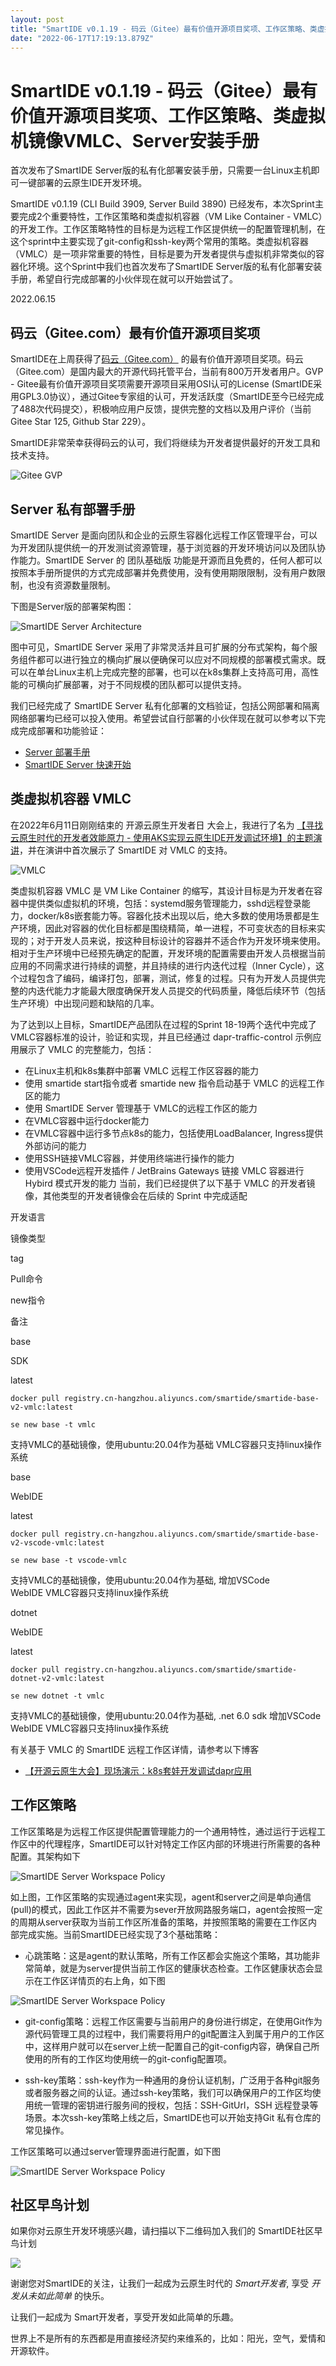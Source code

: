 ```yaml
---
layout: post
title: "SmartIDE v0.1.19 - 码云（Gitee）最有价值开源项目奖项、工作区策略、类虚拟机镜像VMLC、Server安装手册"
date: "2022-06-17T17:19:13.879Z"
---
```

SmartIDE v0.1.19 - 码云（Gitee）最有价值开源项目奖项、工作区策略、类虚拟机镜像VMLC、Server安装手册
==================================================================

首次发布了SmartIDE Server版的私有化部署安装手册，只需要一台Linux主机即可一键部署的云原生IDE开发环境。

SmartIDE v0.1.19 (CLI Build 3909, Server Build 3890) 已经发布，本次Sprint主要完成2个重要特性，工作区策略和类虚拟机容器（VM Like Container - VMLC）的开发工作。工作区策略特性的目标是为远程工作区提供统一的配置管理机制，在这个sprint中主要实现了git-config和ssh-key两个常用的策略。类虚拟机容器（VMLC）是一项非常重要的特性，目标是要为开发者提供与虚拟机非常类似的容器化环境。这个Sprint中我们也首次发布了SmartIDE Server版的私有化部署安装手册，希望自行完成部署的小伙伴现在就可以开始尝试了。

2022.06.15

码云（Gitee.com）最有价值开源项目奖项
-----------------------

SmartIDE在上周获得了[码云（Gitee.com）](https://gitee.com/) 的最有价值开源项目奖项。码云（Gitee.com）是国内最大的开源代码托管平台，当前有800万开发者用户。GVP - Gitee最有价值开源项目奖项需要开源项目采用OSI认可的License (SmartIDE采用GPL3.0协议），通过Gitee专家组的认可，开发活跃度（SmartIDE至今已经完成了488次代码提交），积极响应用户反馈，提供完整的文档以及用户评价（当前Gitee Star 125, Github Star 229）。

SmartIDE非常荣幸获得码云的认可，我们将继续为开发者提供最好的开发工具和技术支持。

![Gitee GVP](https://smartide.cn/zh/blog/2022-0615-sprint19/images/s19-gvp.png)

Server 私有部署手册
-------------

SmartIDE Server 是面向团队和企业的云原生容器化远程工作区管理平台，可以为开发团队提供统一的开发测试资源管理，基于浏览器的开发环境访问以及团队协作能力。SmartIDE Server 的 团队基础版 功能是开源而且免费的，任何人都可以按照本手册所提供的方式完成部署并免费使用，没有使用期限限制，没有用户数限制，也没有资源数量限制。

下图是Server版的部署架构图：

![SmartIDE Server Architecture](https://smartide.cn/zh/blog/2022-0615-sprint19/images/s19-serverarc.png)

图中可见，SmartIDE Server 采用了非常灵活并且可扩展的分布式架构，每个服务组件都可以进行独立的横向扩展以便确保可以应对不同规模的部署模式需求。既可以在单台Linux主机上完成完整的部署，也可以在k8s集群上支持高可用，高性能的可横向扩展部署，对于不同规模的团队都可以提供支持。

我们已经完成了 SmartIDE Server 私有化部署的文档验证，包括公网部署和隔离网络部署均已经可以投入使用。希望尝试自行部署的小伙伴现在就可以参考以下完成完成部署和功能验证：

*   [Server 部署手册](https://smartide.cn/zh/docs/install/server/)
*   [SmartIDE Server 快速开始](https://smartide.cn/zh/docs/quickstart/server/)

类虚拟机容器 VMLC
-----------

在2022年6月11日刚刚结束的 开源云原生开发者日 大会上，我进行了名为 [【寻找云原生时代的开发者效能原力 - 使用AKS实现云原生IDE开发调试环境】的主题演讲](https://smartide.cn/zh/blog/2022-0615-vmlc/)，并在演讲中首次展示了 SmartIDE 对 VMLC 的支持。

![VMLC](https://smartide.cn/zh/blog/2022-0615-sprint19/images/vmlc001.png)

类虚拟机容器 VMLC 是 VM Like Container 的缩写，其设计目标是为开发者在容器中提供类似虚拟机的环境，包括：systemd服务管理能力，sshd远程登录能力，docker/k8s嵌套能力等。容器化技术出现以后，绝大多数的使用场景都是生产环境，因此对容器的优化目标都是围绕精简，单一进程，不可变状态的目标来实现的；对于开发人员来说，按这种目标设计的容器并不适合作为开发环境来使用。相对于生产环境中已经预先确定的配置，开发环境的配置需要由开发人员根据当前应用的不同需求进行持续的调整，并且持续的进行内迭代过程（Inner Cycle），这个过程包含了编码，编译打包，部署，测试，修复的过程。只有为开发人员提供完整的内迭代能力才能最大限度确保开发人员提交的代码质量，降低后续环节（包括生产环境）中出现问题和缺陷的几率。

为了达到以上目标，SmartIDE产品团队在过程的Sprint 18-19两个迭代中完成了VMLC容器标准的设计，验证和实现，并且已经通过 dapr-traffic-control 示例应用展示了 VMLC 的完整能力，包括：

*   在Linux主机和k8s集群中部署 VMLC 远程工作区容器的能力
*   使用 smartide start指令或者 smartide new 指令启动基于 VMLC 的远程工作区的能力
*   使用 SmartIDE Server 管理基于 VMLC的远程工作区的能力
*   在VMLC容器中运行docker能力
*   在VMLC容器中运行多节点k8s的能力，包括使用LoadBalancer, Ingress提供外部访问的能力
*   使用SSH链接VMLC容器，并使用终端进行操作的能力
*   使用VSCode远程开发插件 / JetBrains Gateways 链接 VMLC 容器进行 Hybird 模式开发的能力 当前，我们已经提供了以下基于 VMLC 的开发者镜像，其他类型的开发者镜像会在后续的 Sprint 中完成适配

开发语言

镜像类型

tag

Pull命令

new指令

备注

base

SDK

latest

`docker pull registry.cn-hangzhou.aliyuncs.com/smartide/smartide-base-v2-vmlc:latest`

`se new base -t vmlc`

支持VMLC的基础镜像，使用ubuntu:20.04作为基础 VMLC容器只支持linux操作系统

base

WebIDE

latest

`docker pull registry.cn-hangzhou.aliyuncs.com/smartide/smartide-base-v2-vscode-vmlc:latest`

`se new base -t vscode-vmlc`

支持VMLC的基础镜像，使用ubuntu:20.04作为基础, 增加VSCode WebIDE VMLC容器只支持linux操作系统

dotnet

WebIDE

latest

`docker pull registry.cn-hangzhou.aliyuncs.com/smartide/smartide-dotnet-v2-vmlc:latest`

`se new dotnet -t vmlc`

支持VMLC的基础镜像，使用ubuntu:20.04作为基础, .net 6.0 sdk 增加VSCode WebIDE VMLC容器只支持linux操作系统

有关基于 VMLC 的 SmartIDE 远程工作区详情，请参考以下博客

*   [【开源云原生大会】现场演示：k8s套娃开发调试dapr应用](https://smartide.cn/zh/blog/2022-0615-vmlc/)

工作区策略
-----

工作区策略是为远程工作区提供配置管理能力的一个通用特性，通过运行于远程工作区中的代理程序，SmartIDE可以针对特定工作区内部的环境进行所需要的各种配置。其架构如下

![SmartIDE Server Workspace Policy](https://smartide.cn/zh/blog/2022-0615-sprint19/images/s19-wspolicy.jpg)

如上图，工作区策略的实现通过agent来实现，agent和server之间是单向通信(pull)的模式，因此工作区并不需要为sever开放网路服务端口，agent会按照一定的周期从server获取为当前工作区所准备的策略，并按照策略的需要在工作区内部完成实施。当前SmartIDE已经实现了3个基础策略：

*   心跳策略：这是agent的默认策略，所有工作区都会实施这个策略，其功能非常简单，就是为server提供当前工作区的健康状态检查。工作区健康状态会显示在工作区详情页的右上角，如下图

![SmartIDE Server Workspace Policy](https://smartide.cn/zh/blog/2022-0615-sprint19/images/s19-wspolicy-heartbeat.png)

*   git-config策略：远程工作区需要与当前用户的身份进行绑定，在使用Git作为源代码管理工具的过程中，我们需要将用户的git配置注入到属于用户的工作区中，这样用户就可以在server上统一配置自己的git-config内容，确保自己所使用的所有的工作区均使用统一的git-config配置项。
    
*   ssh-key策略：ssh-key作为一种通用的身份认证机制，广泛用于各种git服务或者服务器之间的认证。通过ssh-key策略，我们可以确保用户的工作区均使用统一管理的密钥进行服务间的授权，包括：SSH-GitUrl，SSH 远程登录等场景。本次ssh-key策略上线之后，SmartIDE也可以开始支持Git 私有仓库的常见操作。
    

工作区策略可以通过server管理界面进行配置，如下图

![SmartIDE Server Workspace Policy](https://smartide.cn/zh/blog/2022-0615-sprint19/images/s19-wspolicy-gitssh.png)

社区早鸟计划
------

如果你对云原生开发环境感兴趣，请扫描以下二维码加入我们的 SmartIDE社区早鸟计划

![](https://smartide.cn/images/smartide-s-qrcode.png)

谢谢您对SmartIDE的关注，让我们一起成为云原生时代的 _Smart开发者_, 享受 _开发从未如此简单_ 的快乐。

让我们一起成为 Smart开发者，享受开发如此简单的乐趣。

世界上不是所有的东西都是用直接经济契约来维系的，比如：阳光，空气，爱情和开源软件。